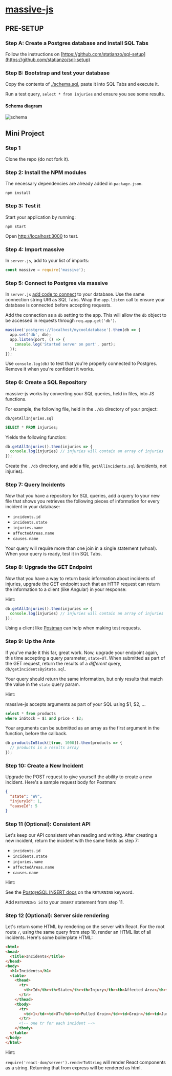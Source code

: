 # [massive-js](https://massive-js.readthedocs.io/en/latest/)

## PRE-SETUP

### Step A: Create a Postgres database and install SQL Tabs

Follow the instructions on [https://github.com/statianzo/sql-setup](https://github.com/statianzo/sql-setup)

### Step B: Bootstrap and test your database
 
Copy the contents of [./schema.sql](https://github.com/statianzo/massive-demo/blob/master/schema.sql),
paste it into SQL Tabs and execute it.

Run a test query, `select * from injuries` and ensure you see some results.

#### Schema diagram

![schema](https://raw.githubusercontent.com/statianzo/massive-demo/master/diagram.png)

## Mini Project

### Step 1

Clone the repo (do not fork it).

### Step 2: Install the NPM modules

The necessary dependencies are already added in `package.json`.

```
npm install
```

### Step 3: Test it

Start your application by running:

```
npm start
``` 

Open [http://localhost:3000](http://localhost:3000) to test.

### Step 4: Import massive
 
In `server.js`, add to your list of imports:

```js
const massive = require('massive');
```

### Step 5: Connect to Postgres via massive

In `server.js` [add code to connect](https://github.com/dmfay/massive-js#quickstart)
to your database. Use the same connection string URI as SQL Tabs. Wrap the
`app.listen` call to ensure your database is connected before accepting
requests.

Add the connection as a `db` setting to the app. This will allow the `db`
object to be accessed in requests through `req.app.get('db')`.

```js
massive('postgres://localhost/mycooldatabase').then(db => {
  app.set('db', db);
  app.listen(port, () => {
    console.log('Started server on port', port);
  });
});
```

Use `console.log(db)` to test that you're properly connected to Postgres.
Remove it when you're confident it works.

### Step 6: Create a SQL Repository

massive-js works by converting your SQL queries, held in files, into JS functions.

For example, the following file, held in the `./db` directory of your project:

`db/getAllInjuries.sql`
```sql
SELECT * FROM injuries;
```

Yields the following function:

```js
db.getAllInjuries().then(injuries => {
  console.log(injuries) // injuries will contain an array of injuries
});
```

Create the `./db` directory, and add a file, `getAllIncidents.sql`
(_incidents_, not injuries).

### Step 7: Query Incidents

Now that you have a repository for SQL queries, add a query to your new file
that shows you retrieves the following pieces of information for every incident
in your database:

* `incidents.id`
* `incidents.state`
* `injuries.name`
* `affectedAreas.name`
* `causes.name`

Your query will require more than one join in a single statement (whoa!). When
your query is ready, test it in SQL Tabs.

### Step 8: Upgrade the GET Endpoint

Now that you have a way to return basic information about incidents of
injuries, upgrade the GET endpoint such that an HTTP request can return the
information to a client (like Angular) in your response:

Hint:

```js
db.getAllInjuries().then(injuries => {
  console.log(injuries) // injuries will contain an array of injuries
});
```

Using a client like [Postman](https://www.getpostman.com/) can help when making
test requests.

### Step 9: Up the Ante

If you've made it this far, great work. Now, upgrade your endpoint again, this
time accepting a query parameter, `state=UT`. When  submitted as part of the
GET request, return the results of a _different_ query, `db/getIncidentsByState.sql`.

Your query should return the same information, but only results that match the
value in the `state` query param.

Hint:

massive-js accepts arguments as part of your SQL using $1, $2, ...

```sql
select * from products
where inStock = $1 and price < $2;
```

Your arguments can be submitted as an array as the first argument in the
function, before the callback.

```js
db.productsInStock([true, 1000]).then(products => {
  // products is a results array
});
```

### Step 10: Create a New Incident

Upgrade the POST request to give yourself the ability to create a new incident.
Here's a sample request body for Postman:

```json
{
  "state": "WV",
  "injuryId": 1,
  "causeId": 5
}
```

### Step 11 (Optional): Consistent API

Let's keep our API consistent when reading and writing. After creating a new
incident, return the incident with the same fields as step 7:

* `incidents.id`
* `incidents.state`
* `injuries.name`
* `affectedAreas.name`
* `causes.name`

Hint:

See the [PostgreSQL INSERT docs](https://www.postgresql.org/docs/9.6/static/sql-insert.html)
on the `RETURNING` keyword.

Add `RETURNING id` to your `INSERT` statement from step 11.


### Step 12 (Optional): Server side rendering

Let's return some HTML by rendering on the server with React. For the root
route `/`, using the same query from step 10, render an HTML list of all
incidents. Here's some boilerplate HTML:

```html
<html>
<head>
  <title>Incidents</title>
</head>
<body>
  <h1>Incidents</h1>
  <table>
    <thead>
      <tr>
        <th>Id</th><th>State</th><th>Injury</th><th>Affected Area</th><th>Cause</th>
      </tr>
    </thead>
    <tbody>
      <tr>
        <td>1</td><td>UT</td><td>Pulled Groin</td><td>Groin</td><td>Jumping jacks</td>
      </tr>
      <!-- one tr for each incident -->
    </tbody>
  </table>
</body>
</html>
```

Hint:

`require('react-dom/server').renderToString` will render React components as a
string. Returning that from express will be rendered as html.
